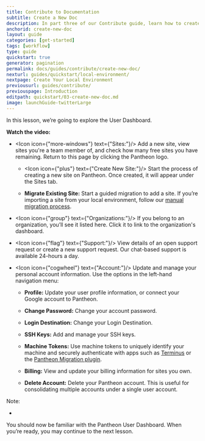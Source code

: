 ```yaml
---
title: Contribute to Documentation
subtitle: Create a New Doc
description: In part three of our Contribute guide, learn how to create a new doc.
anchorid: create-new-doc
layout: guide
categories: [get-started]
tags: [workflow]
type: guide
quickstart: true
generator: pagination
permalink: docs/guides/contribute/create-new-doc/
nexturl: guides/quickstart/local-environment/
nextpage: Create Your Local Environment
previousurl: guides/contribute/
previouspage: Introduction
editpath: quickstart/03-create-new-doc.md
image: launchGuide-twitterLarge
---
```


In this lesson, we’re going to explore the User Dashboard.

**Watch the video:**

<Youtube src="U7iaX-vwPrc" title="User Dashboard Overview" />

<Accordion title="User Dashboard Glossary (Optional)" id="user-dashboard-tour" icon="lightbulb">

- <Icon icon={"more-windows"} text={"Sites:"}/> Add a new site, view sites you're a team member of, and check how many free sites you have remaining. Return to this page by clicking the Pantheon logo.

  - <Icon icon={"plus"} text={"Create New Site:"}/> Start the process of creating a new site on Pantheon. Once created, it will appear under the Sites tab.

  - **Migrate Existing Site:** Start a guided migration to add a site. If you’re importing a site from your local environment, follow our [manual migration process](/migrate-manual).

- <Icon icon={"group"} text={"Organizations:"}/> If you belong to an organization, you’ll see it listed here. Click it to link to the organization's dashboard.

- <Icon icon={"flag"} text={"Support:"}/> View details of an open support request or create a new support request. Our chat-based support is available 24-hours a day.

- <Icon icon={"cogwheel"} text={"Account:"}/> Update and manage your personal account information. Use the options in the left-hand navigation menu:

  - **Profile:** Update your user profile information, or connect your Google account to Pantheon.

  - **Change Password:** Change your account password.

  - **Login Destination:** Change your Login Destination.

  - **SSH Keys:** Add and manage your SSH keys.

  - **Machine Tokens:** Use machine tokens to uniquely identify your machine and securely authenticate with apps such as [Terminus](/terminus) or the [Pantheon Migration plugin](/migrate).

  - **Billing:** View and update your billing information for sites you own.

  - **Delete Account:** Delete your Pantheon account. This is useful for consolidating multiple accounts under a single user account.

</Accordion>

Note:

- <Partial file="dashboard-login-session-length.md" />

You should now be familiar with the Pantheon User Dashboard. When you’re ready, you may continue to the next lesson.
